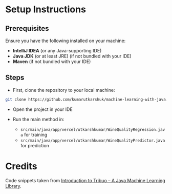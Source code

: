 # Setup Instructions

## Prerequisites

Ensure you have the following installed on your machine:
- **IntelliJ IDEA** (or any Java-supporting IDE)
- **Java JDK** (or at least JRE) (if not bundled with your IDE)
- **Maven** (if not bundled with your IDE)

## Steps

- First, clone the repository to your local machine:

```bash
git clone https://github.com/kumarutkarshuk/machine-learning-with-java.git
```

- Open the project in your IDE

- Run the main method in:
  - `src/main/java/app/vercel/utkarshkumar/WineQualityRegression.java` for training
  - `src/main/java/app/vercel/utkarshkumar/WineQualityPredictor.java` for prediction

# Credits

Code snippets taken from [Introduction to Tribuo – A Java Machine Learning Library](https://www.baeldung.com/java-ml-tribuo-guide).

  
